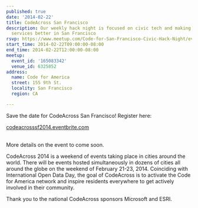 ```yaml
---
published: true
date: '2014-02-22'
title: CodeAcross San Francisco
description: Our weekly hack night is focused on civic tech and making government
  services better in San Francisco
rsvp: https://www.meetup.com/Code-for-San-Francisco-Civic-Hack-Night/events/165083342/
start_time: 2014-02-22T09:00:00-08:00
end_time: 2014-02-22T12:00:00-08:00
meetup:
  event_id: '165083342'
  venue_id: 6325852
address:
  name: Code for America
  street: 155 9th St.
  locality: San Francisco
  region: CA

---
```

<!-- imported via scripts/generate-events-from-meetup -->
<p>Save the date for CodeAcross San Francisco! Register here:</p> <p><a href="http://codeacrosssf2014.eventbrite.com/">codeacrosssf2014.eventbrite.com</a></p> <p><br/>More details on the event to come soon.</p> <p>CodeAcross 2014 is a weekend of events taking place in cities around the world. There will be events hosted simultaneously in dozens of cities all around the globe on the weekend of February 21-23, 2014. Coinciding with International Open Data Day, the goal of CodeAcross is to activate the Code for America network and inspire residents everywhere to get actively involved in their community. </p> <p>Thank you to the national CodeAcross sponsors Microsoft and ESRI.</p> 
